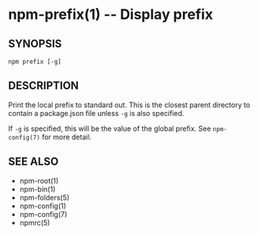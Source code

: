 npm-prefix(1) -- Display prefix
===============================














































































<extoc></extoc>

## SYNOPSIS

    npm prefix [-g]

## DESCRIPTION

Print the local prefix to standard out. This is the closest parent directory
to contain a package.json file unless `-g` is also specified.

If `-g` is specified, this will be the value of the global prefix. See
`npm-config(7)` for more detail.

## SEE ALSO

* npm-root(1)
* npm-bin(1)
* npm-folders(5)
* npm-config(1)
* npm-config(7)
* npmrc(5)

